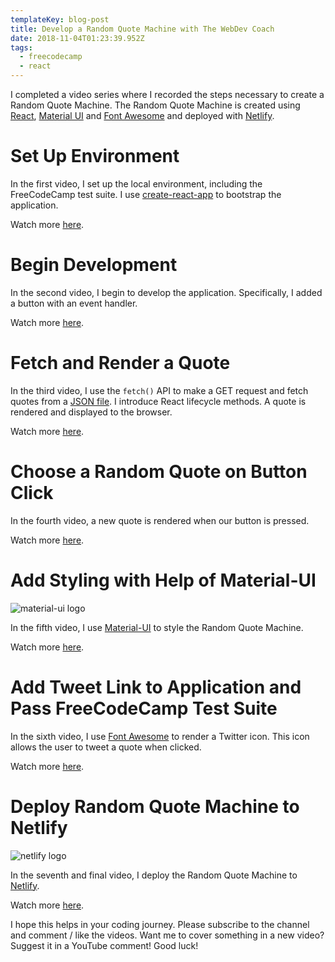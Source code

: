```yaml
---
templateKey: blog-post
title: Develop a Random Quote Machine with The WebDev Coach
date: 2018-11-04T01:23:39.952Z
tags:
  - freecodecamp
  - react
---
```

I completed a video series where I recorded the steps necessary to create a Random Quote Machine. The Random Quote Machine is created using [React](https://reactjs.org/), [Material UI](https://material-ui.com) and [Font Awesome](https://fontawesome.com) and deployed with [Netlify](http://netlify.com).

# Set Up Environment

In the first video, I set up the local environment, including the FreeCodeCamp test suite. I use [create-react-app](https://github.com/facebook/create-react-app) to bootstrap the application.

Watch more [here](https://www.youtube.com/watch?v=3QngsWA9IEE).

# Begin Development

In the second video, I begin to develop the application. Specifically, I added a button with an event handler.

Watch more [here](https://www.youtube.com/watch?v=XnoTmO06OYo).

# Fetch and Render a Quote

In the third video, I use the `fetch()` API to make a GET request and fetch quotes from a [JSON file](https://gist.githubusercontent.com/natebass/b0a548425a73bdf8ea5c618149fe1fce/raw/f4231cd5961f026264bb6bb3a6c41671b044f1f4/quotes.json). I introduce React lifecycle methods. A quote is rendered and displayed to the browser.

Watch more [here](https://www.youtube.com/watch?v=us51Jne67_I).

# Choose a Random Quote on Button Click

In the fourth video, a new quote is rendered when our button is pressed.

Watch more [here](https://www.youtube.com/watch?v=iZx7hqHb5MU).

# Add Styling with Help of Material-UI

![material-ui logo](/img/material-ui.png)

In the fifth video, I use [Material-UI](https://material-ui.com) to style the Random Quote Machine.

Watch more [here](https://www.youtube.com/watch?v=zUefD1Ojr88).

# Add Tweet Link to Application and Pass FreeCodeCamp Test Suite

In the sixth video, I use [Font Awesome](https://fontawesome.com) to render a Twitter icon. This icon allows the user to tweet a quote when clicked.

Watch more [here](https://www.youtube.com/watch?v=lpba9vBqXl0).

# Deploy Random Quote Machine to Netlify

![netlify logo](/img/netlify.png)

In the seventh and final video, I deploy the Random Quote Machine to [Netlify](https://www.netlify.com/).

Watch more [here](https://www.youtube.com/watch?v=Jvp8j6zrFHE).

I hope this helps in your coding journey. Please subscribe to the channel and comment / like the videos. Want me to cover something in a new video? Suggest it in a YouTube comment! Good luck!
